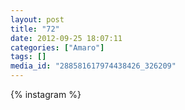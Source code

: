 ```yaml
---
layout: post
title: "72"
date: 2012-09-25 18:07:11
categories: ["Amaro"]
tags: []
media_id: "288581617974438426_326209"
---
```


{% instagram %}
